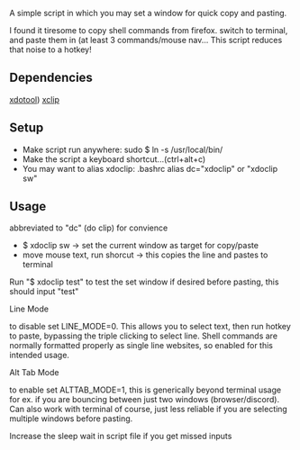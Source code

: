 A simple script in which you may set a window for quick copy and pasting.

I found it tiresome to copy shell commands from firefox.
switch to terminal, and paste them in (at least 3 commands/mouse nav...
This script reduces that noise to a hotkey! 

## Dependencies

[xdotool](https://github.com/jordansissel/xdotool))
[xclip](https://github.com/astrand/xclip)


## Setup
* Make script run anywhere: sudo $ ln -s <scrpt> /usr/local/bin/<scrpt>
* Make the script a keyboard shortcut...(ctrl+alt+c)
* You may want to alias xdoclip: .bashrc alias dc="xdoclip" or "xdoclip sw"

## Usage
abbreviated to "dc" (do clip) for convience 
* $ xdoclip sw -> set the current window as target for copy/paste
* move mouse text, run shorcut -> this copies the line and pastes to terminal

Run "$ xdoclip test" to test the set window if desired before pasting, this should input "test"

Line Mode

to disable set LINE_MODE=0. This allows you to select text, then run hotkey to paste, bypassing the triple clicking to select line. Shell commands are normally formatted properly as single line websites, so enabled for this intended usage.

Alt Tab Mode

to enable set ALTTAB_MODE=1, this is generically beyond terminal usage for ex. if you are bouncing between just two windows (browser/discord). Can also work with terminal of course, just less reliable if you are selecting multiple windows before pasting. 

Increase the sleep wait in script file if you get missed inputs

